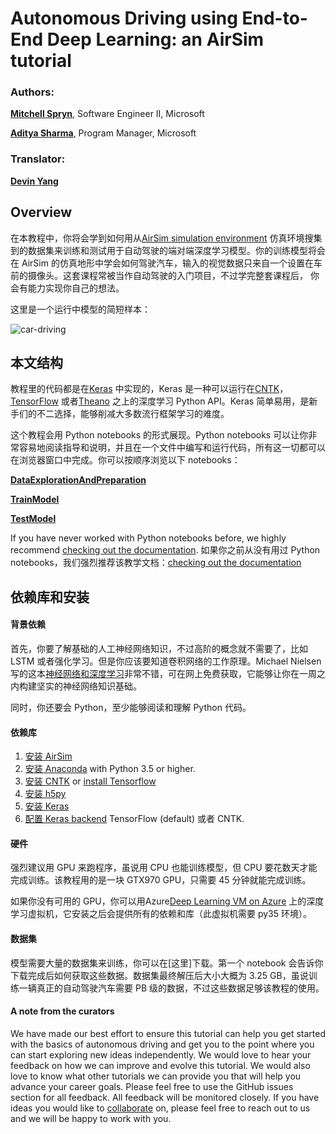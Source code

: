 # Autonomous Driving using End-to-End Deep Learning: an AirSim tutorial

### Authors:

**[Mitchell Spryn](https://www.linkedin.com/in/mitchell-spryn-57834545/)**, Software Engineer II, Microsoft

**[Aditya Sharma](https://www.linkedin.com/in/adityasharmacmu/)**, Program Manager, Microsoft

### Translator:  
**[Devin Yang](https://evyang1992.github.io/)**

## Overview

在本教程中，你将会学到如何用从[AirSim simulation environment](https://github.com/Microsoft/AirSim)  仿真环境搜集到的数据集来训练和测试用于自动驾驶的端对端深度学习模型。你的训练模型将会在 AirSim 的仿真地形中学会如何驾驶汽车，输入的视觉数据只来自一个设置在车前的摄像头。这套课程常被当作自动驾驶的入门项目，不过学完整套课程后， 你会有能力实现你自己的想法。  

这里是一个运行中模型的简短样本：  

![car-driving](car_driving.gif)



## 本文结构

教程里的代码都是在[Keras](https://keras.io/) 中实现的，Keras 是一种可以运行在[CNTK](https://www.microsoft.com/en-us/cognitive-toolkit/)，[TensorFlow](https://www.tensorflow.org/) 或者[Theano](http://deeplearning.net/software/theano/index.html) 之上的深度学习 Python API。Keras 简单易用，是新手们的不二选择，能够削减大多数流行框架学习的难度。


这个教程会用 Python notebooks 的形式展现。Python notebooks 可以让你非常容易地阅读指导和说明，并且在一个文件中编写和运行代码，所有这一切都可以在浏览器窗口中完成。你可以按顺序浏览以下 notebooks：

**[DataExplorationAndPreparation](DataExplorationAndPreparation.ipynb)**

**[TrainModel](TrainModel.ipynb)**

**[TestModel](TestModel.ipynb)**

If you have never worked with Python notebooks before, we highly recommend [checking out the documentation](http://jupyter-notebook-beginner-guide.readthedocs.io/en/latest/what_is_jupyter.html).
如果你之前从没有用过 Python notebooks，我们强烈推荐该教学文档：[checking out the documentation](http://jupyter-notebook-beginner-guide.readthedocs.io/en/latest/what_is_jupyter.html)

## 依赖库和安装  

#### 背景依赖  

首先，你要了解基础的人工神经网络知识，不过高阶的概念就不需要了，比如 LSTM 或者强化学习。但是你应该要知道卷积网络的工作原理。Michael Nielsen 写的这本[神经网络和深度学习](http://neuralnetworksanddeeplearning.com/)非常不错，可在网上免费获取，它能够让你在一周之内构建坚实的神经网络知识基础。

同时，你还要会 Python，至少能够阅读和理解 Python 代码。

#### 依赖库

1. [安装 AirSim](https://github.com/Microsoft/AirSim#how-to-get-it)
2. [安装 Anaconda](https://conda.io/docs/user-guide/install/index.html) with Python 3.5 or higher.
3. [安装 CNTK](https://docs.microsoft.com/en-us/cognitive-toolkit/Setup-CNTK-on-your-machine) or [install Tensorflow](https://www.tensorflow.org/install/install_windows)
4. [安装 h5py](http://docs.h5py.org/en/latest/build.html)
5. [安装 Keras](https://keras.io/#installation)
6. [配置 Keras backend](https://keras.io/backend/) TensorFlow (default) 或者 CNTK.

#### 硬件  

强烈建议用 GPU 来跑程序，虽说用 CPU 也能训练模型，但 CPU 要花数天才能完成训练。该教程用的是一块 GTX970 GPU，只需要 45 分钟就能完成训练。

如果你没有可用的 GPU，你可以用Azure[Deep Learning VM on Azure](https://azuremarketplace.microsoft.com/en-us/marketplace/apps/microsoft-ads.dsvm-deep-learning) 上的深度学习虚拟机，它安装之后会提供所有的依赖和库（此虚拟机需要 py35 环境）。

#### 数据集  

模型需要大量的数据集来训练，你可以在[这里]下载。第一个 notebook 会告诉你下载完成后如何获取这些数据。数据集最终解压后大小大概为 3.25 GB，虽说训练一辆真正的自动驾驶汽车需要 PB 级的数据，不过这些数据足够该教程的使用。

#### A note from the curators

We have made our best effort to ensure this tutorial can help you get started with the basics of autonomous driving and get you to the point where you can start exploring new ideas independently. We would love to hear your feedback on how we can improve and evolve this tutorial. We would also love to know what other tutorials we can provide you that will help you advance your career goals. Please feel free to use the GitHub issues section for all feedback. All feedback will be monitored closely. If you have ideas you would like to [collaborate](../README.md#contributing) on, please feel free to reach out to us and we will be happy to work with you.
